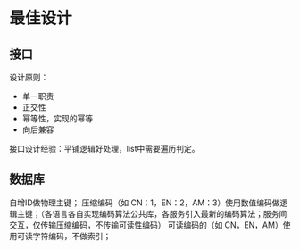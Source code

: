# 最佳设计


## 接口
设计原则：
+ 单一职责
+ 正交性
+ 幂等性，实现的幂等
+ 向后兼容

接口设计经验：平铺逻辑好处理，list中需要遍历判定。


## 数据库
自增ID做物理主键；
压缩编码（如 CN：1，EN：2，AM：3）使用数值编码做逻辑主键；（各语言各自实现编码算法公共库，各服务引入最新的编码算法；服务间交互，仅传输压缩编码，不传输可读性编码）
可读编码的（如 CN，EN，AM）使用可读字符编码，不做索引；
